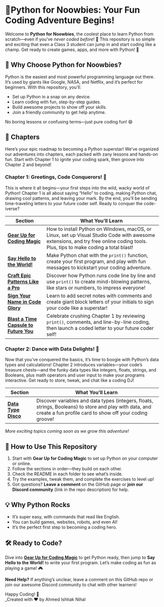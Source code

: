 # 🐍Python for Noowbies: Your Fun Coding Adventure Begins!

Welcome to **Python for Noowbies**, the coolest place to learn Python from scratch—even if you’ve _never coded before_! 🎉 This repository is so simple and exciting that even a Class 3 student can jump in and start coding like a champ. Get ready to create games, apps, and more with Python! 🚀

## 🎯 Why Choose Python for Noowbies?

Python is the easiest and most powerful programming language out there. It’s used by giants like Google, NASA, and Netflix, and it’s perfect for beginners. With this repository, you’ll:

- Set up Python in a snap on any device.
- Learn coding with fun, step-by-step guides.
- Build awesome projects to show off your skills.
- Join a friendly community to get help anytime.

No boring lessons or confusing terms—just pure coding fun! 😄

## 📖 Chapters

Here’s your epic roadmap to becoming a Python superstar! We’ve organized our adventures into chapters, each packed with zany lessons and hands-on fun. Start with Chapter 1 to ignite your coding spark, then groove into Chapter 2 and beyond!

### Chapter 1: Greetings, Code Conquerors! 🌟

This is where it all begins—your first steps into the wild, wacky world of Python! Chapter 1 is all about saying “Hello” to coding, making Python chat, drawing cool patterns, and leaving your mark. By the end, you’ll be sending time-traveling letters to your future coder self. Ready to conquer the code-iverse?

|**Section**|**What You’ll Learn**|
|---|---|
|[**Gear Up for Coding Magic**](https://grok.com/chat/Setup-Guide/README.md)|How to install Python on Windows, macOS, or Linux, set up Visual Studio Code with awesome extensions, and try free online coding tools. Plus, tips to make coding a total blast!|
|[**Say Hello to the World!**](https://grok.com/chat/Hello-World/README.md)|Make Python chat with the `print()` function, create your first program, and play with fun messages to kickstart your coding adventure.|
|[**Craft Epic Patterns Like a Pro**](https://grok.com/chat/Pattern/README.md)|Discover how Python runs code line by line and use `print()` to create mind-blowing patterns, like stars or numbers, to impress everyone!|
|[**Sign Your Name in Code Glory**](https://grok.com/chat/Initials/README.md)|Learn to add secret notes with comments and create giant block letters of your initials to sign your code like a superstar!|
|[**Blast a Time Capsule to Future You**](https://grok.com/chat/Time-Capsule-Letter/README.md)|Celebrate crushing Chapter 1 by reviewing `print()`, comments, and line-by-line coding, then launch a coded letter to your future coder self!|

### Chapter 2: Dance with Data Delights! 💃

Now that you’ve conquered the basics, it’s time to boogie with Python’s data types and calculations! Chapter 2 introduces variables—your code’s treasure chests—and the funky data types like integers, floats, strings, and Booleans, plus math operators and user input to make your programs interactive. Get ready to store, tweak, and chat like a coding DJ!

|**Section**|**What You’ll Learn**|
|---|---|
| [**Data Type Disco**](https://grok.com/chat/Data-Type-Disco/README.md)     | Discover variables and data types (integers, floats, strings, Booleans) to store and play with data, and create a fun profile card to show off your coding groove! |

_More exciting topics coming soon as we grow this adventure!_

## 🌟 How to Use This Repository

1. Start with **Gear Up for Coding Magic** to set up Python on your computer or online.
2. Follow the sections in order—they build on each other.
3. Check the README in each folder to see what’s inside.
4. Try the examples, tweak them, and complete the exercises to level up!
5. Got questions? **Leave a comment** on the GitHub page or **join our Discord community** (link in the repo description) for help.

## 💡 Why Python Rocks

- It’s super easy, with commands that read like English.
- You can build games, websites, robots, and even AI!
- It’s the perfect first step to becoming a coding hero.

## 🛠️ Ready to Code?

Dive into [**Gear Up for Coding Magic**](https://github.com/IshtiakNihal/---Python-for-Newbies-Your-Fun-Coding-Adventure-Begins-/blob/e0c30916d55be33b58fd8b0026cf551cc63e3cac/00%20-%20Setup-guide/setup_python.md) to get Python ready, then jump to **Say Hello to the World!** to write your first program. Let’s make coding as fun as playing a game! 🎮

**Need Help?** If anything’s unclear, leave a comment on this GitHub repo or join our awesome Discord community to chat with other learners!

Happy Coding! 🚀  
_Created with ❤️ by Ahmed Ishtiak Nihal
